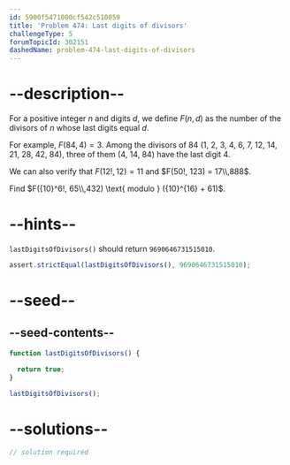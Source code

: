 ```yaml
---
id: 5900f5471000cf542c510059
title: 'Problem 474: Last digits of divisors'
challengeType: 5
forumTopicId: 302151
dashedName: problem-474-last-digits-of-divisors
---
```


# --description--

For a positive integer $n$ and digits $d$, we define $F(n, d)$ as the number of the divisors of $n$ whose last digits equal $d$.

For example, $F(84, 4) = 3$. Among the divisors of 84 (1, 2, 3, 4, 6, 7, 12, 14, 21, 28, 42, 84), three of them (4, 14, 84) have the last digit 4.

We can also verify that $F(12!, 12) = 11$ and $F(50!, 123) = 17\\,888$.

Find $F({10}^6!, 65\\,432) \text{ modulo } ({10}^{16} + 61)$.

# --hints--

`lastDigitsOfDivisors()` should return `9690646731515010`.

```js
assert.strictEqual(lastDigitsOfDivisors(), 9690646731515010);
```

# --seed--

## --seed-contents--

```js
function lastDigitsOfDivisors() {

  return true;
}

lastDigitsOfDivisors();
```

# --solutions--

```js
// solution required
```

